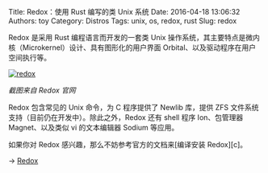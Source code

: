 Title: Redox：使用 Rust 编写的类 Unix 系统
Date: 2016-04-18 13:06:32
Authors: toy
Category: Distros
Tags: unix, os, redox, rust
Slug: redox

Redox 是采用 Rust 编程语言而开发的一套类 Unix 操作系统，其主要特点是微内核（Microkernel）设计、具有图形化的用户界面 Orbital、以及驱动程序在用户空间执行等。

<!-- PELICAN_END_SUMMARY -->

[![redox]({filename}/images/redox.thumb.png)]({filename}/images/redox.png)

*截图来自 Redox 官网*

Redox 包含常见的 Unix 命令，为 C 程序提供了 Newlib 库，提供 ZFS 文件系统支持（目前仍在开发中）。除此之外，Redox 还有 shell 程序 Ion、包管理器 Magnet、以及类似 vi 的文本编辑器 Sodium 等应用。

如果你对 Redox 感兴趣，那么不妨参考官方的文档来[编译安装 Redox][c]。

&rarr; [Redox](http://www.redox-os.org/)
